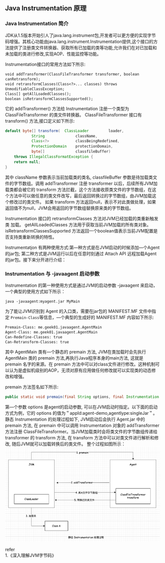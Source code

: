 ## Java Instrumentation 原理        

### Java Instrumentation 简介   
JDK从1.5版本开始引人了java.lang.instrument包,开发者可以更方便的实现字节码增强。其核心功能由java.lang.instrument.Instrumentation提供,这个接口的方法提供了注册类文件转换器、获取所有已加载的类等功能,允许我们在对已加载和未加载的类进行修改,实现AOP、性能监控等功能。  

Instrumentation接口的常用方法如下所示:  
```
void addTransformer(ClassFileTransformer transformer, boolean canRetransform);  
void retransformClasses(Class<?>... classes) throws UnmodifiableClassException; 
Class[] getAllLoadedClasses();  
boolean isRetransformClassesSupported(); 
```

它的 addTransformer() 方法给 Instrumentation 注册一个类型为 ClassFileTransformer 的类文件转换器。 ClassFileTransformer 接口有 transform() 方法,接口定义如下所示:  
```java
default byte[] transform(  ClassLoader         loader,
            String              className,
            Class<?>            classBeingRedefined,
            ProtectionDomain    protectionDomain,
            byte[]              classfileBuffer)
    throws IllegalClassFormatException {
    return null;
}
```
其中 className 参数表示当前加载类的类名, classfileBuffer 参数是待加载类文件的字节数组。调用 addTransformer 注册 transformer 以后，后续所有JVM加载类都会被它的 transform 方法拦截，这个方法接收原类文件的字节数组，在这个方法中可以做任意的类文件改写，最后返回转换过的字节数组，由JVM加载这个修改过的类文件。 如果 transform 方法返回null，表示不对此类做处理，如果返回值不为null，JVM会用返回的字节数组替换原来类的字节数组。  

Instrumentation 接口的 retransformClasses 方法对JVM已经加载的类重新触发类
加载。 getAllLoadedClasses 方法用于获取当前JVM加载的所有类对象。 isRetransformClassesSupported 方法返回一个boolean值表示当前JVM配置是否支持类重新转换的特性。  

Instrumentatjon 有两种使用方式:第—种方式是在JVM启动的时候添加—个Agent的jar包; 第二种方式是JVM运行以后在任意时刻通过 Attach API 远程加载Agent的jar包。接下来分开进行介绍：  

### Instrumentation 与 -javaagent 启动参数  
Instrumentation 的第一种使用方式是通过JVM的启动参数 -javaagent 来启动，一个典型的使用方式如下所示： 
```shell
java -javaagent:myagent.jar MyMain  
```
为了能让JVM识别到 Agent 的入口类，需要在jar包的 MANIFEST.MF 文件中指定 `Premain-Class`等信息，—个典型的生成好的 MANIFEST.MF 内容如下所示:   
```
Premain-Class: me.geek01.javaagent.AgentMain
Agent-Class: me.geek01.javaagent.AgentMain  
Can-Redefine-Classes: true
Can-Retransform-Classes: true   
```
其中 AgentMain 类有—个静态的 premain 方法, JVM在类加载时会先执行 AgentMain 类的 premain 方法,再执行Java程序本身的main方法, 这就是 premain 名字的来源。在 premain 方法中可以对class文件进行修改。这种机制可以认为是虚拟机级别的AOP，无须对原有应用做任何修改就可以实现类的动态修改和增强。   

premain 方法签名如下所示:  
```java
public static void premain(final String options, final Instrumentation inst)  
```
第—个参数 options 是agent的启动参数, 可以在JVM启动时指定。以下面的启动方式为例，它的 options 的值为＂appId:agent-demo,agentIype:singleJar＂。  
静态 Instrumentation 的处理过程如下, JVM启动后会执行 Agent.jar 中的 premain 方法, 在 premain 中可以调用 Instrumentation 对象的 addTransformer 方法注册 ClassFileTransformer。当JVM加载类时会将类文件的字节数组传递给 transformer 的 transform 方法, 在 transform 方法中可以对类文件进行解析和修改, 随后JVM就可以加载转换后的类文件。 
整个过程如图所示：  
![instrumentation01](images/instrumentation01.png)              


refer   
1.《深入理解JVM字节码》     